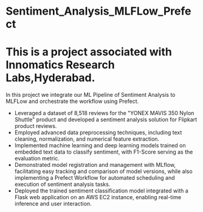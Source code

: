 # Sentiment_Analysis_MLFLow_Prefect
# This is a project associated with Innomatics Research Labs,Hyderabad.
In this project we integrate our ML Pipeline of Sentiment Analysis to MLFLow and orchestrate the workflow using Prefect.
- Leveraged a dataset of 8,518 reviews for the "YONEX MAVIS 350 Nylon Shuttle" product and developed a sentiment analysis solution for Flipkart product reviews.
- Employed advanced data preprocessing techniques, including text cleaning, normalization, and numerical feature extraction.
- Implemented machine learning and deep learning models trained on embedded text data to classify sentiment, with F1-Score serving as the evaluation metric.
- Demonstrated model registration and management with MLflow, facilitating easy tracking and comparison of model versions, while also implementing a Prefect Workflow for automated scheduling and execution of sentiment analysis tasks.
- Deployed the trained sentiment classification model integrated with a Flask web application on an AWS EC2 instance, enabling real-time inference and user interaction.
